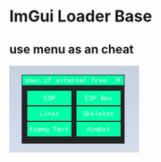 # ImGui Loader Base
## use menu as an cheat
![Alt text](https://github.com/smuv/ImGui-Loader-Base/blob/master/Untitled.png?raw=true "preview")
